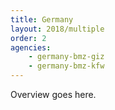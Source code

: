 ```yaml
---
title: Germany
layout: 2018/multiple
order: 2
agencies:
    - germany-bmz-giz
    - germany-bmz-kfw
---
```


Overview goes here.
